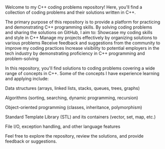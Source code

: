 Welcome to my C++ coding problems repository! Here, you'll find a collection of coding problems and their solutions written in C++.

The primary purpose of this repository is to provide a platform for practicing and demonstrating C++ programming skills. By solving coding problems and sharing the solutions on GitHub, I aim to:
Showcase my coding skills and style in C++
Manage my projects effectively by organizing solutions to various problems
Receive feedback and suggestions from the community to improve my coding practices
Increase visibility to potential employers in the tech industry by demonstrating proficiency in C++ programming and problem-solving

In this repository, you'll find solutions to coding problems covering a wide range of concepts in C++. Some of the concepts I have experience learning and applying include:

Data structures (arrays, linked lists, stacks, queues, trees, graphs)

Algorithms (sorting, searching, dynamic programming, recursion)

Object-oriented programming (classes, inheritance, polymorphism)

Standard Template Library (STL) and its containers (vector, set, map, etc.)

File I/O, exception handling, and other language features

Feel free to explore the repository, review the solutions, and provide feedback or suggestions.
